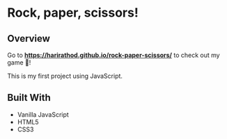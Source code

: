 # Rock, paper, scissors! 

## Overview
Go to **https://harirathod.github.io/rock-paper-scissors/** to check out my game 👾!

This is my first project using JavaScript.

## Built With
- Vanilla JavaScript
- HTML5
- CSS3
